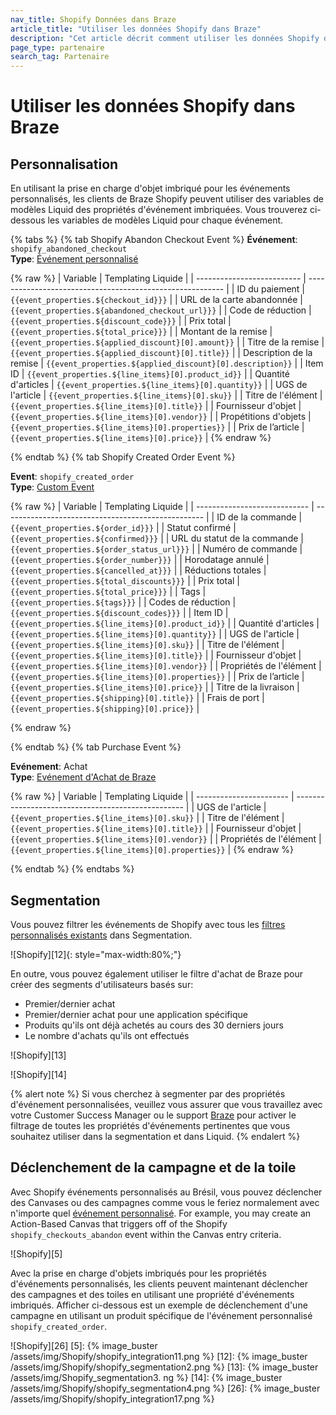 ```yaml
---
nav_title: Shopify Données dans Braze
article_title: "Utiliser les données Shopify dans Braze"
description: "Cet article décrit comment utiliser les données Shopify dans Braze pour la personnalisation et la segmentation."
page_type: partenaire
search_tag: Partenaire
---
```


# Utiliser les données Shopify dans Braze

## Personnalisation

En utilisant la prise en charge d'objet imbriqué pour les événements personnalisés, les clients de Braze Shopify peuvent utiliser des variables de modèles Liquid des propriétés d'événement imbriquées. Vous trouverez ci-dessous les variables de modèles Liquid pour chaque événement.

{% tabs %}
{% tab Shopify Abandon Checkout Event %}
__Événement__: `shopify_abandoned_checkout`<br> __Type__: [Événement personnalisé]({{site.baseurl}}/user_guide/data_and_analytics/custom_data/custom_events/)

{% raw %}
| Variable                   | Templating Liquide                                        |
| -------------------------- | --------------------------------------------------------- |
| ID du paiement             | `{{event_properties.${checkout_id}}}`                     |
| URL de la carte abandonnée | `{{event_properties.${abandoned_checkout_url}}}`          |
| Code de réduction          | `{{event_properties.${discount_code}}}`                   |
| Prix total                 | `{{event_properties.${total_price}}}`                     |
| Montant de la remise       | `{{event_properties.${applied_discount}[0].amount}}`      |
| Titre de la remise         | `{{event_properties.${applied_discount}[0].title}}`       |
| Description de la remise   | `{{event_properties.${applied_discount}[0].description}}` |
| Item ID                    | `{{event_properties.${line_items}[0].product_id}}`        |
| Quantité d'articles        | `{{event_properties.${line_items}[0].quantity}}`          |
| UGS de l'article           | `{{event_properties.${line_items}[0].sku}}`               |
| Titre de l'élément         | `{{event_properties.${line_items}[0].title}}`             |
| Fournisseur d'objet        | `{{event_properties.${line_items}[0].vendor}}`            |
| Propétitions d'objets      | `{{event_properties.${line_items}[0].properties}}`        |
| Prix de l’article          | `{{event_properties.${line_items}[0].price}}`             |
{% endraw %}

{% endtab %}
{% tab Shopify Created Order Event %}

__Event__: `shopify_created_order`<br> __Type__: [Custom Event]({{site.baseurl}}/user_guide/data_and_analytics/custom_data/custom_events/)

{% raw %}
| Variable                     | Templating Liquide                                 |
| ---------------------------- | -------------------------------------------------- |
| ID de la commande            | `{{event_properties.${order_id}}}`                 |
| Statut confirmé              | `{{event_properties.${confirmed}}}`                |
| URL du statut de la commande | `{{event_properties.${order_status_url}}}`         |
| Numéro de commande           | `{{event_properties.${order_number}}}`             |
| Horodatage annulé            | `{{event_properties.${cancelled_at}}}`             |
| Réductions totales           | `{{event_properties.${total_discounts}}}`          |
| Prix total                   | `{{event_properties.${total_price}}}`              |
| Tags                         | `{{event_properties.${tags}}}`                     |
| Codes de réduction           | `{{event_properties.${discount_codes}}}`           |
| Item ID                      | `{{event_properties.${line_items}[0].product_id}}` |
| Quantité d'articles          | `{{event_properties.${line_items}[0].quantity}}`   |
| UGS de l'article             | `{{event_properties.${line_items}[0].sku}}`        |
| Titre de l'élément           | `{{event_properties.${line_items}[0].title}}`      |
| Fournisseur d'objet          | `{{event_properties.${line_items}[0].vendor}}`     |
| Propriétés de l'élément      | `{{event_properties.${line_items}[0].properties}}` |
| Prix de l’article            | `{{event_properties.${line_items}[0].price}}`      |
| Titre de la livraison        | `{{event_properties.${shipping}[0].title}}`        |
| Frais de port                | `{{event_properties.${shipping}[0].price}}`        |

{% endraw %}

{% endtab %}
{% tab Purchase Event %}

__Evénement__: Achat<br> __Type__: [Evénement d'Achat de Braze]({{site.baseurl}}/user_guide/data_and_analytics/custom_data/purchase_events/)

{% raw %}
| Variable                | Templating Liquide                                 |
| ----------------------- | -------------------------------------------------- |
| UGS de l'article        | `{{event_properties.${line_items}[0].sku}}`        |
| Titre de l'élément      | `{{event_properties.${line_items}[0].title}}`      |
| Fournisseur d'objet     | `{{event_properties.${line_items}[0].vendor}}`     |
| Propriétés de l'élément | `{{event_properties.${line_items}[0].properties}}` |
{% endraw %}

{% endtab %}
{% endtabs %}

## Segmentation

Vous pouvez filtrer les événements de Shopify avec tous les [filtres personnalisés existants]({{site.baseurl}}/user_guide/data_and_analytics/custom_data/custom_events/) dans Segmentation.

!\[Shopify\]\[12\]{: style="max-width:80%;"}

En outre, vous pouvez également utiliser le filtre d'achat de Braze pour créer des segments d'utilisateurs basés sur:
- Premier/dernier achat
- Premier/dernier achat pour une application spécifique
- Produits qu'ils ont déjà achetés au cours des 30 derniers jours
- Le nombre d'achats qu'ils ont effectués

!\[Shopify\]\[13\]

!\[Shopify\]\[14\]

{% alert note %}
Si vous cherchez à segmenter par des propriétés d'événement personnalisées, veuillez vous assurer que vous travaillez avec votre Customer Success Manager ou le support [Braze]({{site.baseurl}}/braze_support/) pour activer le filtrage de toutes les propriétés d'événements pertinentes que vous souhaitez utiliser dans la segmentation et dans Liquid.
{% endalert %}

## Déclenchement de la campagne et de la toile

Avec Shopify événements personnalisés au Brésil, vous pouvez déclencher des Canvases ou des campagnes comme vous le feriez normalement avec n'importe quel [événement personnalisé]({{site.baseurl}}/user_guide/data_and_analytics/custom_data/custom_events/#custom-event-storage). For example, you may create an Action-Based Canvas that triggers off of the Shopify `shopify_checkouts_abandon` event within the Canvas entry criteria.

!\[Shopify\]\[5\]

Avec la prise en charge d'objets imbriqués pour les propriétés d'événements personnalisés, les clients peuvent maintenant déclencher des campagnes et des toiles en utilisant une propriété d'événements imbriqués. Afficher ci-dessous est un exemple de déclenchement d'une campagne en utilisant un produit spécifique de l'événement personnalisé `shopify_created_order`.

!\[Shopify\]\[26\]
[5]: {% image_buster /assets/img/Shopify/shopify_integration11.png %} [12]: {% image_buster /assets/img/Shopify/shopify_segmentation2.png %} [13]: {% image_buster /assets/img/Shopify_segmentation3. ng %} [14]: {% image_buster /assets/img/Shopify/shopify_segmentation4.png %} [26]: {% image_buster /assets/img/Shopify/shopify_integration17.png %}
